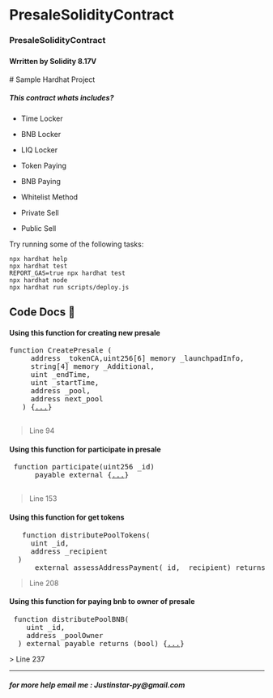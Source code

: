 # PresaleSolidityContract
<h3>PresaleSolidityContract<h3>
<h4>Wrritten by Solidity 8.17V </h5>
# Sample Hardhat Project


<h5>This contract whats includes?</h5>
<ul>
  <li> Time Locker </p>
  <li> BNB Locker </p>
  <li> LIQ Locker </p>
  <li> Token Paying </p>
  <li> BNB Paying </p>
  <li> Whitelist Method </p>
  <li> Private Sell </p>
  <li> Public Sell </p>
</ul>


Try running some of the following tasks:



```shell
npx hardhat help
npx hardhat test
REPORT_GAS=true npx hardhat test
npx hardhat node
npx hardhat run scripts/deploy.js
```



<h2> Code Docs 📄</h2>


<h4> Using this function for creating new presale</h4>

<pre>
function CreatePresale ( 
     address _tokenCA,uint256[6] memory _launchpadInfo, 
     string[4] memory _Additional,  
     uint _endTime, 
     uint _startTime, 
     address _pool, 
     address next_pool
   ) {<a href='https://github.com/JustinStar-py/Private-Sell-Solidity-Contract/blob/main/contract.sol#L94'>...</a>}
 </pre>
 > Line 94 



 <h4> Using this function for participate in presale</h4>

 <pre>
 function participate(uint256 _id)
      payable external {<a href='https://github.com/JustinStar-py/Private-Sell-Solidity-Contract/blob/main/contract.sol#L153'>...</a>}
 </pre>
> Line 153 



<h4> Using this function for get tokens</h4>

<pre>
   function distributePoolTokens(
     uint _id, 
     address _recipient
  )
      external assessAddressPayment(_id, _recipient) returns (bool) {<a href='https://github.com/JustinStar-py/Private-Sell-Solidity-Contract/blob/main/contract.sol#L208'>...</a>}
</pre>
> Line 208 



<h4> Using this function for paying bnb to owner of presale</h4>
<pre>
 function distributePoolBNB(
    uint _id,
    address _poolOwner
  ) external payable returns (bool) {<a href='https://github.com/JustinStar-py/Private-Sell-Solidity-Contract/blob/main/contract.sol#L237'>...</a>}
</pre>
> Line 237 

--- 
<h5>for more help email me : Justinstar-py@gmail.com</h5>